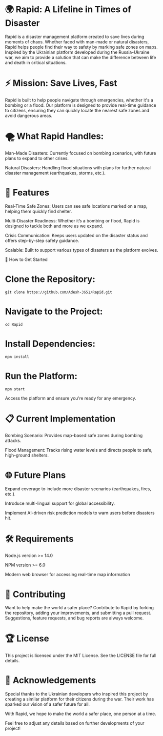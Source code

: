 # 🌍 Rapid: A Lifeline in Times of Disaster

Rapid is a disaster management platform created to save lives during moments of chaos. Whether faced with man-made or natural disasters, Rapid helps people find their way to safety by marking safe zones on maps. Inspired by the Ukrainian platform developed during the Russia-Ukraine war, we aim to provide a solution that can make the difference between life and death in critical situations.

# ⚡️ Mission: Save Lives, Fast

Rapid is built to help people navigate through emergencies, whether it's a bombing or a flood. Our platform is designed to provide real-time guidance to citizens, ensuring they can quickly locate the nearest safe zones and avoid dangerous areas.

# 🌪️ What Rapid Handles:

Man-Made Disasters: Currently focused on bombing scenarios, with future plans to expand to other crises.

Natural Disasters: Handling flood situations with plans for further natural disaster management (earthquakes, storms, etc.).

# 🚀 Features

Real-Time Safe Zones: Users can see safe locations marked on a map, helping them quickly find shelter.

Multi-Disaster Readiness: Whether it’s a bombing or flood, Rapid is designed to tackle both and more as we expand.

Crisis Communication: Keeps users updated on the disaster status and offers step-by-step safety guidance.

Scalable: Built to support various types of disasters as the platform evolves.

🔧 How to Get Started

# Clone the Repository:

``git clone https://github.com/Adesh-3651/Rapid.git``

# Navigate to the Project:

``cd Rapid``

# Install Dependencies:

``npm install``

# Run the Platform:

``npm start``


Access the platform and ensure you're ready for any emergency.

# 📋 Current Implementation

Bombing Scenario: Provides map-based safe zones during bombing attacks.

Flood Management: Tracks rising water levels and directs people to safe, high-ground shelters.

# 🌐 Future Plans

Expand coverage to include more disaster scenarios (earthquakes, fires, etc.).

Introduce multi-lingual support for global accessibility.

Implement AI-driven risk prediction models to warn users before disasters hit.

# 🛠️ Requirements

Node.js version >= 14.0

NPM version >= 6.0

Modern web browser for accessing real-time map information

# 🤝 Contributing

Want to help make the world a safer place? Contribute to Rapid by forking the repository, adding your improvements, and submitting a pull request. Suggestions, feature requests, and bug reports are always welcome.

# 🏆 License

This project is licensed under the MIT License. See the LICENSE file for full details.

# 🙏 Acknowledgements

Special thanks to the Ukrainian developers who inspired this project by creating a similar platform for their citizens during the war. Their work has sparked our vision of a safer future for all.

With Rapid, we hope to make the world a safer place, one person at a time.


Feel free to adjust any details based on further developments of your project!
